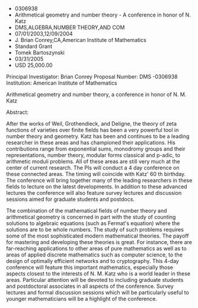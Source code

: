 
* 0306938
* Arithmetical geometry and number theory - A conference in honor of N. Katz
* DMS,ALGEBRA,NUMBER THEORY,AND COM
* 07/01/2003,12/09/2004
* J. Brian Conrey,CA,American Institute of Mathematics
* Standard Grant
* Tomek Bartoszynski
* 03/31/2005
* USD 25,000.00

Principal Investigator: Brian Conrey Proposal Number: DMS -0306938 Institution:
American Institute of Mathematics

Arithmetical geometry and number theory, a conference in honor of N. M. Katz

Abstract:

After the works of Weil, Grothendieck, and Deligne, the theory of zeta functions
of varieties over finite fields has been a very powerful tool in number theory
and geometry. Katz has been and continues to be a leading researcher in these
areas and has championed their applications. His contributions range from
exponential sums, monodromy groups and their representations, number theory,
modular forms classical and p-adic, to arithmetic moduli problems. All of these
areas are still very much at the center of current research. The PIs will
conduct a 4 day conference on these connected areas. The timing will coincide
with Katz' 60 th birthday. The conference will bring together many of the
leading researchers in these fields to lecture on the latest developments. In
addition to these advanced lectures the conference will also feature survey
lectures and discussion sessions aimed for graduate students and postdocs.

The combination of the mathematical fields of number theory and arithmetical
geometry is concerned in part with the study of counting solutions to algebraic
equations (such as Fermat's equation) where the solutions are to be whole
numbers. The study of such problems requires some of the most sophisticated
modern mathematical theories. The payoff for mastering and developing these
theories is great. For instance, there are far-reaching applications to other
areas of pure mathematics as well as to areas of applied discrete mathematics
such as computer science, to the design of optimally efficient networks and to
cryptography. This 4-day conference will feature this important mathematics,
especially those aspects closest to the interests of N. M. Katz who is a world
leader in these areas. Particular attention will be devoted to including
graduate students and postdoctoral associates in all aspects of the conference.
Survey lectures and formal discussion sessions which will be particularly useful
to younger mathematicians will be a highlight of the conference.



